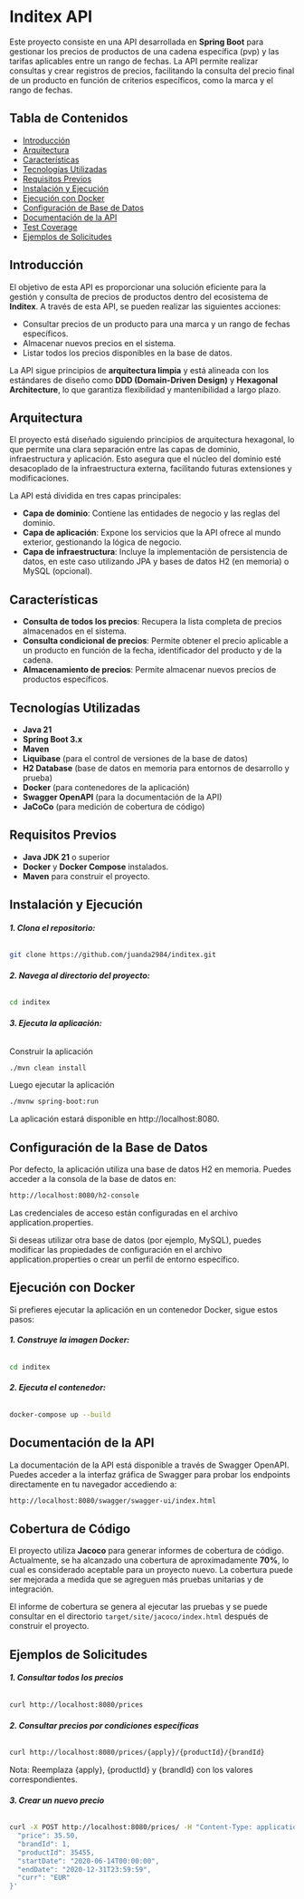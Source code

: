 # Inditex API

Este proyecto consiste en una API desarrollada en **Spring Boot** para gestionar los precios de productos de una cadena específica (pvp) y las tarifas aplicables entre un rango de fechas. La API permite realizar consultas y crear registros de precios, facilitando la consulta del precio final de un producto en función de criterios específicos, como la marca y el rango de fechas.

## Tabla de Contenidos
- [Introducción](#introducción)
- [Arquitectura](#arquitectura)
- [Características](#características)
- [Tecnologías Utilizadas](#tecnologías-utilizadas)
- [Requisitos Previos](#requisitos-previos)
- [Instalación y Ejecución](#instalación-y-ejecución)
- [Ejecución con Docker](#ejecución-con-docker)
- [Configuración de Base de Datos](#configuración-de-base-de-datos)
- [Documentación de la API](#documentación-de-la-api)
- [Test Coverage](#test-coverage)
- [Ejemplos de Solicitudes](#ejemplos-de-solicitudes)

## Introducción

El objetivo de esta API es proporcionar una solución eficiente para la gestión y consulta de precios de productos dentro del ecosistema de **Inditex**. A través de esta API, se pueden realizar las siguientes acciones:
- Consultar precios de un producto para una marca y un rango de fechas específicos.
- Almacenar nuevos precios en el sistema.
- Listar todos los precios disponibles en la base de datos.

La API sigue principios de **arquitectura limpia** y está alineada con los estándares de diseño como **DDD (Domain-Driven Design)** y **Hexagonal Architecture**, lo que garantiza flexibilidad y mantenibilidad a largo plazo.

## Arquitectura

El proyecto está diseñado siguiendo principios de arquitectura hexagonal, lo que permite una clara separación entre las capas de dominio, infraestructura y aplicación. Esto asegura que el núcleo del dominio esté desacoplado de la infraestructura externa, facilitando futuras extensiones y modificaciones.

La API está dividida en tres capas principales:
- **Capa de dominio**: Contiene las entidades de negocio y las reglas del dominio.
- **Capa de aplicación**: Expone los servicios que la API ofrece al mundo exterior, gestionando la lógica de negocio.
- **Capa de infraestructura**: Incluye la implementación de persistencia de datos, en este caso utilizando JPA y bases de datos H2 (en memoria) o MySQL (opcional).

## Características

- **Consulta de todos los precios**: Recupera la lista completa de precios almacenados en el sistema.
- **Consulta condicional de precios**: Permite obtener el precio aplicable a un producto en función de la fecha, identificador del producto y de la cadena.
- **Almacenamiento de precios**: Permite almacenar nuevos precios de productos específicos.

## Tecnologías Utilizadas

- **Java 21**
- **Spring Boot 3.x**
- **Maven**
- **Liquibase** (para el control de versiones de la base de datos)
- **H2 Database** (base de datos en memoria para entornos de desarrollo y prueba)
- **Docker** (para contenedores de la aplicación)
- **Swagger OpenAPI** (para la documentación de la API)
- **JaCoCo** (para medición de cobertura de código)

## Requisitos Previos

- **Java JDK 21** o superior
- **Docker** y **Docker Compose** instalados.
- **Maven** para construir el proyecto.

## Instalación y Ejecución

###### **1. Clona el repositorio:**
   
```bash
git clone https://github.com/juanda2984/inditex.git
```
###### **2. Navega al directorio del proyecto:**

```bash
cd inditex
```

###### **3. Ejecuta la aplicación:**

Construir la aplicación

```bash
./mvn clean install
```
Luego ejecutar la aplicación

```bash
./mvnw spring-boot:run
```
La aplicación estará disponible en http://localhost:8080.

## Configuración de la Base de Datos

Por defecto, la aplicación utiliza una base de datos H2 en memoria. Puedes acceder a la consola de la base de datos en:

```bash
http://localhost:8080/h2-console
```

Las credenciales de acceso están configuradas en el archivo application.properties.

Si deseas utilizar otra base de datos (por ejemplo, MySQL), puedes modificar las propiedades de configuración en el archivo application.properties o crear un perfil de entorno específico.

## Ejecución con Docker

Si prefieres ejecutar la aplicación en un contenedor Docker, sigue estos pasos:

###### **1. Construye la imagen Docker:**

```bash
cd inditex
```

###### **2. Ejecuta el contenedor:**

```bash
docker-compose up --build
```

## Documentación de la API

La documentación de la API está disponible a través de Swagger OpenAPI. Puedes acceder a la interfaz gráfica de Swagger para probar los endpoints directamente en tu navegador accediendo a:

```bash
http://localhost:8080/swagger/swagger-ui/index.html
```

## Cobertura de Código

El proyecto utiliza **Jacoco** para generar informes de cobertura de código. Actualmente, se ha alcanzado una cobertura de aproximadamente **70%**, lo cual es considerado aceptable para un proyecto nuevo. La cobertura puede ser mejorada a medida que se agreguen más pruebas unitarias y de integración.

El informe de cobertura se genera al ejecutar las pruebas y se puede consultar en el directorio `target/site/jacoco/index.html` después de construir el proyecto.

## Ejemplos de Solicitudes

###### **1. Consultar todos los precios**

```bash
curl http://localhost:8080/prices
```

###### **2. Consultar precios por condiciones específicas**

```bash
curl http://localhost:8080/prices/{apply}/{productId}/{brandId}
```

Nota: Reemplaza {apply}, {productId} y {brandId} con los valores correspondientes.

###### **3. Crear un nuevo precio**

```bash
curl -X POST http://localhost:8080/prices/ -H "Content-Type: application/json" -d '{
  "price": 35.50,
  "brandId": 1,
  "productId": 35455,
  "startDate": "2020-06-14T00:00:00",
  "endDate": "2020-12-31T23:59:59",
  "curr": "EUR"
}'
```

